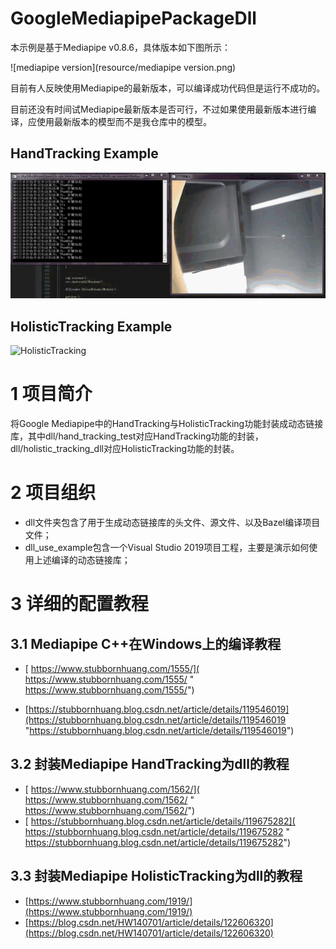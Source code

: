 # GoogleMediapipePackageDll

本示例是基于Mediapipe v0.8.6，具体版本如下图所示：

![mediapipe version](resource/mediapipe version.png)

目前有人反映使用Mediapipe的最新版本，可以编译成功代码但是运行不成功的。

目前还没有时间试Mediapipe最新版本是否可行，不过如果使用最新版本进行编译，应使用最新版本的模型而不是我仓库中的模型。

## HandTracking Example

![HandTracking](resource/HandTracking.gif)

## HolisticTracking Example
![HolisticTracking](resource/HolisticTracking.gif)

# 1 项目简介

将Google Mediapipe中的HandTracking与HolisticTracking功能封装成动态链接库，其中dll/hand_tracking_test对应HandTracking功能的封装，dll/holistic_tracking_dll对应HolisticTracking功能的封装。

# 2 项目组织

- dll文件夹包含了用于生成动态链接库的头文件、源文件、以及Bazel编译项目文件；
- dll_use_example包含一个Visual Studio 2019项目工程，主要是演示如何使用上述编译的动态链接库；



# 3 详细的配置教程

## 3.1 Mediapipe C++在Windows上的编译教程

- [ https://www.stubbornhuang.com/1555/]( https://www.stubbornhuang.com/1555/ " https://www.stubbornhuang.com/1555/")

- [https://stubbornhuang.blog.csdn.net/article/details/119546019](https://stubbornhuang.blog.csdn.net/article/details/119546019 "https://stubbornhuang.blog.csdn.net/article/details/119546019")


## 3.2 封装Mediapipe HandTracking为dll的教程

- [ https://www.stubbornhuang.com/1562/]( https://www.stubbornhuang.com/1562/ " https://www.stubbornhuang.com/1562/")
- [ https://stubbornhuang.blog.csdn.net/article/details/119675282]( https://stubbornhuang.blog.csdn.net/article/details/119675282 " https://stubbornhuang.blog.csdn.net/article/details/119675282")

##  3.3 封装Mediapipe HolisticTracking为dll的教程

-  [https://www.stubbornhuang.com/1919/](https://www.stubbornhuang.com/1919/)
- [https://blog.csdn.net/HW140701/article/details/122606320](https://blog.csdn.net/HW140701/article/details/122606320)

